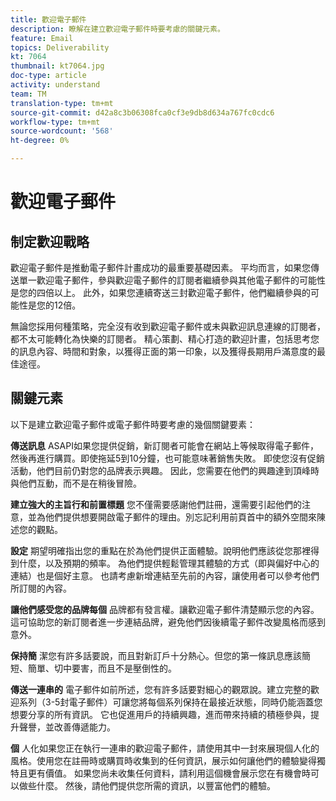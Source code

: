 ```yaml
---
title: 歡迎電子郵件
description: 瞭解在建立歡迎電子郵件時要考慮的關鍵元素。
feature: Email
topics: Deliverability
kt: 7064
thumbnail: kt7064.jpg
doc-type: article
activity: understand
team: TM
translation-type: tm+mt
source-git-commit: d42a8c3b06308fca0cf3e9db8d634a767fc0cdc6
workflow-type: tm+mt
source-wordcount: '568'
ht-degree: 0%

---
```



# 歡迎電子郵件

## 制定歡迎戰略

歡迎電子郵件是推動電子郵件計畫成功的最重要基礎因素。 平均而言，如果您傳送單一歡迎電子郵件，參與歡迎電子郵件的訂閱者繼續參與其他電子郵件的可能性是您的四倍以上。 此外，如果您連續寄送三封歡迎電子郵件，他們繼續參與的可能性是您的12倍。

無論您採用何種策略，完全沒有收到歡迎電子郵件或未與歡迎訊息連線的訂閱者，都不太可能轉化為快樂的訂閱者。 精心策劃、精心打造的歡迎計畫，包括思考您的訊息內容、時間和對象，以獲得正面的第一印象，以及獲得長期用戶滿意度的最佳途徑。

## 關鍵元素

以下是建立歡迎電子郵件或電子郵件時要考慮的幾個關鍵要素：

**傳送訊息**
ASAPI如果您提供促銷，新訂閱者可能會在網站上等候取得電子郵件，然後再進行購買。即使拖延5到10分鐘，也可能意味著銷售失敗。 即使您沒有促銷活動，他們目前仍對您的品牌表示興趣。 因此，您需要在他們的興趣達到頂峰時與他們互動，而不是在稍後冒險。

**建立強大的主旨行和前置標題**
您不僅需要感謝他們註冊，還需要引起他們的注意，並為他們提供想要開啟電子郵件的理由。別忘記利用前頁首中的額外空間來陳述您的觀點。

**設定**
期望明確指出您的重點在於為他們提供正面體驗。說明他們應該從您那裡得到什麼，以及預期的頻率。 為他們提供輕鬆管理其體驗的方式（即與偏好中心的連結）也是個好主意。 也請考慮新增連結至先前的內容，讓使用者可以參考他們所訂閱的內容。

**讓他們感受您的品牌每個**
品牌都有發言權。讓歡迎電子郵件清楚顯示您的內容。 這可協助您的新訂閱者進一步連結品牌，避免他們因後續電子郵件改變風格而感到意外。

**保持簡**
潔您有許多話要說，而且對新訂戶十分熱心。但您的第一條訊息應該簡短、簡單、切中要害，而且不是壓倒性的。

**傳送一連串的**
電子郵件如前所述，您有許多話要對細心的觀眾說。建立完整的歡迎系列（3-5封電子郵件）可讓您將每個系列保持在最接近狀態，同時仍能涵蓋您想要分享的所有資訊。 它也促進用戶的持續興趣，進而帶來持續的積極參與，提升聲譽，並改善傳遞能力。

**個**
人化如果您正在執行一連串的歡迎電子郵件，請使用其中一封來展現個人化的風格。使用您在註冊時或購買時收集到的任何資訊，展示如何讓他們的體驗變得獨特且更有價值。 如果您尚未收集任何資料，請利用這個機會展示您在有機會時可以做些什麼。 然後，請他們提供您所需的資訊，以豐富他們的體驗。
